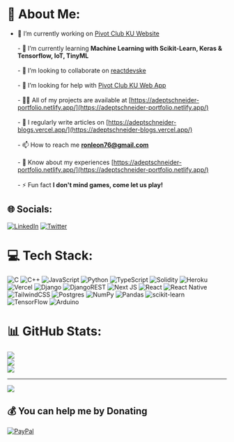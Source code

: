 # 💫 About Me:
- 🔭 I’m currently working on [Pivot Club KU Website](https://pivotclubku.vercel.app/)<br><br>- 🌱 I’m currently learning **Machine Learning with Scikit-Learn, Keras & Tensorflow, IoT, TinyML**<br><br>- 👯 I’m looking to collaborate on [reactdevske](https://reactdevske.netlify.app/)<br><br>- 🤝 I’m looking for help with [Pivot Club KU Web App](https://pivotclubku.vercel.app/)<br><br>- 👨‍💻 All of my projects are available at [https://adeptschneider-portfolio.netlify.app/](https://adeptschneider-portfolio.netlify.app/)<br><br>- 📝 I regularly write articles on [https://adeptschneider-blogs.vercel.app/](https://adeptschneider-blogs.vercel.app/)<br><br>- 📫 How to reach me **ronleon76@gmail.com**<br><br>- 📄 Know about my experiences [https://adeptschneider-portfolio.netlify.app/](https://adeptschneider-portfolio.netlify.app/)<br><br>- ⚡ Fun fact **I don't mind games, come let us play!**<br>


## 🌐 Socials:
[![LinkedIn](https://img.shields.io/badge/LinkedIn-%230077B5.svg?logo=linkedin&logoColor=white)](https://linkedin.com/in/https://www.linkedin.com/in/ronnie-leon-b602a9186) [![Twitter](https://img.shields.io/badge/Twitter-%231DA1F2.svg?logo=Twitter&logoColor=white)](https://twitter.com/https://twitter.com/Ronnie_Leon_) 

# 💻 Tech Stack:
![C](https://img.shields.io/badge/c-%2300599C.svg?style=for-the-badge&logo=c&logoColor=white) ![C++](https://img.shields.io/badge/c++-%2300599C.svg?style=for-the-badge&logo=c%2B%2B&logoColor=white) ![JavaScript](https://img.shields.io/badge/javascript-%23323330.svg?style=for-the-badge&logo=javascript&logoColor=%23F7DF1E) ![Python](https://img.shields.io/badge/python-3670A0?style=for-the-badge&logo=python&logoColor=ffdd54) ![TypeScript](https://img.shields.io/badge/typescript-%23007ACC.svg?style=for-the-badge&logo=typescript&logoColor=white) ![Solidity](https://img.shields.io/badge/Solidity-%23363636.svg?style=for-the-badge&logo=solidity&logoColor=white) ![Heroku](https://img.shields.io/badge/heroku-%23430098.svg?style=for-the-badge&logo=heroku&logoColor=white) ![Vercel](https://img.shields.io/badge/vercel-%23000000.svg?style=for-the-badge&logo=vercel&logoColor=white) ![Django](https://img.shields.io/badge/django-%23092E20.svg?style=for-the-badge&logo=django&logoColor=white) ![DjangoREST](https://img.shields.io/badge/DJANGO-REST-ff1709?style=for-the-badge&logo=django&logoColor=white&color=ff1709&labelColor=gray) ![Next JS](https://img.shields.io/badge/Next-black?style=for-the-badge&logo=next.js&logoColor=white) ![React](https://img.shields.io/badge/react-%2320232a.svg?style=for-the-badge&logo=react&logoColor=%2361DAFB) ![React Native](https://img.shields.io/badge/react_native-%2320232a.svg?style=for-the-badge&logo=react&logoColor=%2361DAFB) ![TailwindCSS](https://img.shields.io/badge/tailwindcss-%2338B2AC.svg?style=for-the-badge&logo=tailwind-css&logoColor=white) ![Postgres](https://img.shields.io/badge/postgres-%23316192.svg?style=for-the-badge&logo=postgresql&logoColor=white) ![NumPy](https://img.shields.io/badge/numpy-%23013243.svg?style=for-the-badge&logo=numpy&logoColor=white) ![Pandas](https://img.shields.io/badge/pandas-%23150458.svg?style=for-the-badge&logo=pandas&logoColor=white) ![scikit-learn](https://img.shields.io/badge/scikit--learn-%23F7931E.svg?style=for-the-badge&logo=scikit-learn&logoColor=white) ![TensorFlow](https://img.shields.io/badge/TensorFlow-%23FF6F00.svg?style=for-the-badge&logo=TensorFlow&logoColor=white) ![Arduino](https://img.shields.io/badge/-Arduino-00979D?style=for-the-badge&logo=Arduino&logoColor=white)
# 📊 GitHub Stats:
![](https://github-readme-stats.vercel.app/api?username=Ronnie-Leon76&theme=dark&hide_border=false&include_all_commits=false&count_private=false)<br/>
![](https://github-readme-streak-stats.herokuapp.com/?user=Ronnie-Leon76&theme=dark&hide_border=false)<br/>
![](https://github-readme-stats.vercel.app/api/top-langs/?username=Ronnie-Leon76&theme=dark&hide_border=false&include_all_commits=false&count_private=false&layout=compact)

---
[![](https://visitcount.itsvg.in/api?id=Ronnie-Leon76&icon=0&color=0)](https://visitcount.itsvg.in)

  ## 💰 You can help me by Donating
  [![PayPal](https://img.shields.io/badge/PayPal-00457C?style=for-the-badge&logo=paypal&logoColor=white)](https://paypal.me/RonnieOchieng) 

  <!-- Proudly created with GPRM ( https://gprm.itsvg.in ) -->
  
